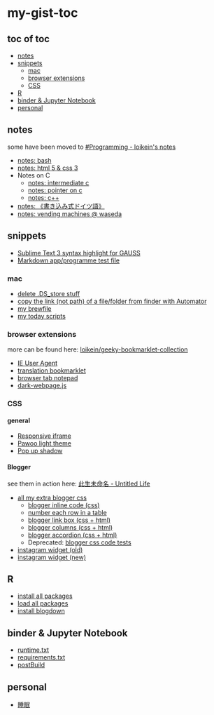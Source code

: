 # my-gist-toc

## toc of toc
<!-- MarkdownTOC levels=2,3 -->

- [notes](#notes)
- [snippets](#snippets)
    - [mac](#mac)
    - [browser extensions](#browser-extensions)
    - [CSS](#css)
- [R](#r)
- [binder & Jupyter Notebook](#binder--jupyter-notebook)
- [personal](#personal)

<!-- /MarkdownTOC -->

## notes

some have been moved to [#Programming - loikein's notes](https://notes.loikein.one/tags/programming/)

- [notes: bash](https://gist.github.com/loikein/f7f1e470426c685a1c920c4b944e6c55)
- [notes: html 5 & css 3](https://gist.github.com/loikein/8af785feed5a265ca0cd936299178902)
- Notes on C
    - [notes: intermediate c](https://gist.github.com/loikein/0006bc7e97bb7709f06f540b30bfac9a)
    - [notes: pointer on c](https://gist.github.com/loikein/2ef8fa0340a25bb22a8516b286127a84)
    - [notes: c\+\+](https://gist.github.com/loikein/26c70c9a3abe9c3f1b69191e08288247)
- [notes: 《書き込み式ドイツ語》](https://gist.github.com/loikein/bbb39565124575af24533b897c7483e7)
- [notes: vending machines @ waseda](https://gist.github.com/loikein/5b30b01e22b186aabe161c96729a7f79)

## snippets

- [Sublime Text 3 syntax highlight for GAUSS](https://gist.github.com/loikein/f41e2945d5d7bb4245cd9cdad61d05f4)
- [Markdown app/programme test file](https://gist.github.com/loikein/27ef6913386b206d1b3c18b8e93c5768)

### mac

- [delete .DS_store stuff](https://gist.github.com/loikein/199907f365e328522ba6150aae5af1c5)
- [copy the link (not path) of a file/folder from finder with Automator](https://gist.github.com/loikein/55fa9bd9b6d942a688cb9293b265c885)
- [my brewfile](https://gist.github.com/loikein/57bbda0722a5b2aee5d5f2f616fc6194)
- [my today scripts](https://gist.github.com/loikein/03b70eb94cf3679ec19ce85e5503da9d)

### browser extensions

more can be found here: [loikein/geeky-bookmarklet-collection](https://github.com/loikein/geeky-bookmarklet-collection)

- [IE User Agent](https://gist.github.com/loikein/db3240fcaff8410b6ab9754efccb81d5)
- [translation bookmarklet](https://gist.github.com/loikein/9021de6f4041c736cd36868b2339ee4a)
- [browser tab notepad](https://gist.github.com/loikein/24692da5ef45242a469dbf316b016c48)
- [dark-webpage.js](https://gist.github.com/loikein/4ae303df29fc1fa1fb2300275807653e)

### CSS

#### general

- [Responsive iframe](https://gist.github.com/loikein/783ec97822a884fed293a5e3c992893a)
- [Pawoo light theme](https://gist.github.com/loikein/776bc65e6b10b011aa68989311c815c0)
- [Pop up shadow](https://gist.github.com/loikein/d11420c111543ef31d0051f45038119b)

#### Blogger

see them in action here: [此生未命名 - Untitled Life](https://blog.loikein.one/)

- [all my extra blogger css](https://gist.github.com/loikein/7b2a4f7d98d366a732dafd755b5248ff)
    - [blogger inline code (css)](https://gist.github.com/loikein/2220b18cef16fdca8fd33df68de6f5f7)
    - [number each row in a table](https://gist.github.com/loikein/e080acdc75f60385180ff360f5df3abc)
    - [blogger link box (css + html)](https://gist.github.com/loikein/8c62bceb235bbb104f51333a2153c27f)
    - [blogger columns (css + html)](https://gist.github.com/loikein/8f6ebaa138ac6651ea7b9a91ba227bb1)
    - [blogger accordion (css + html)](https://gist.github.com/loikein/001a270e075e57c3bf819a8c9e36fc4d)
    - Deprecated: [blogger css code tests](https://gist.github.com/loikein/900a6772a1e9ca3e55372534d441279d)
- [instagram widget (old)](https://gist.github.com/loikein/144d59beebe77406eb3e98d4523f0933)
- [instagram widget (new)](https://gist.github.com/loikein/bbefc82c0e5bced7e04c399031a40981)

## R

- [install all packages](https://gist.github.com/loikein/416abdb35bc28c3279a5807fabf755a8)
- [load all packages](https://gist.github.com/loikein/0c14b829dc4f983dfd3f5aa7e23d8c9c)
- [install blogdown](https://gist.github.com/loikein/b1684b56636f3ea20757d8891de9b208)

## binder & Jupyter Notebook

- [runtime\.txt ](https://gist.github.com/loikein/7e0b3098e4da0b4f552dc8127facd0de)
- [requirements\.txt](https://gist.github.com/loikein/ee0da94bd593f1b893f497c5dc72e510)
- [postBuild](https://gist.github.com/loikein/8568a52495a979be9cd5a74cbd47e1b2)


## personal

- [睡眠](https://gist.github.com/loikein/79d2f08fa7a997783ef26b4f3492aea2)
